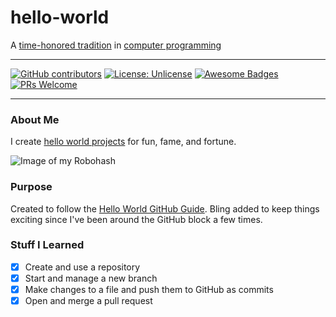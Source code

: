# hello-world
A [time-honored tradition](https://www.thesoftwareguild.com/blog/the-history-of-hello-world/) in [computer programming](https://en.wikipedia.org/wiki/Computer_programming)

---
[![GitHub contributors](https://img.shields.io/github/contributors/rp185145/hello-world.svg)](https://github.com/rp185145/hello-world/graphs/contributors/)
[![License: Unlicense](https://img.shields.io/badge/license-Unlicense-blue.svg)](http://unlicense.org/)
[![Awesome Badges](https://img.shields.io/badge/badges-awesome-green.svg)](https://github.com/rp185145/badges)
[![PRs Welcome](https://img.shields.io/badge/PRs-welcome-brightgreen.svg)](http://makeapullrequest.com)

---

### About Me

I create [hello world projects](https://github.com/search?q=hello+world) for fun, fame, and fortune.

![Image of my Robohash](https://robohash.org/rp185145.png?size=150x150)

### Purpose
Created to follow the [Hello World GitHub Guide](https://guides.github.com/activities/hello-world/). Bling added to keep things exciting since I've been around the GitHub block a few times.

### Stuff I Learned
- [x] Create and use a repository
- [x] Start and manage a new branch
- [x] Make changes to a file and push them to GitHub as commits
- [x] Open and merge a pull request
